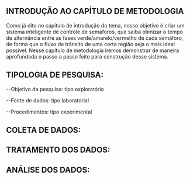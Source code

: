 ## INTRODUÇÃO AO CAPÍTULO DE METODOLOGIA

Como já dito no capítulo de introdução do tema, nosso objetivo é criar um sistema inteligente de controle de semáforos, que saiba otimizar o tempo de alternância
entre as fases verde/amarelo/vermelho de cada semáforo, de forma que o fluxo de trânsito de uma certa região seja o mais ideal possível. 
Nesse capítulo de metodologia iremos demonstrar de maneira aprofundada o passo a passo feito para construção desse sistema.

## TIPOLOGIA DE PESQUISA: 
--Objetivo da pesquisa: tipo exploratório

--Fonte de dados: tipo laboratorial

--Procedimentos: tipo experimental

## COLETA DE DADOS:

## TRATAMENTO DOS DADOS:

## ANÁLISE DOS DADOS:
